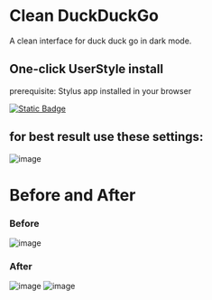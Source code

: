 # Clean DuckDuckGo
A clean interface for duck duck go in dark mode.


## One-click UserStyle install

prerequisite: Stylus app installed in your browser

[![Static Badge](https://img.shields.io/badge/Install-Userstyle?style=flat&label=Install%20Directly%20with%20Stylus)](https://github.com/revoconner/duckduckgo-clean/raw/refs/heads/main/duckduckgo.user.css)

## for best result use these settings:
![image](https://github.com/user-attachments/assets/d3213f6b-b85b-4408-80e9-7df5cd15e9e0)


# Before and After
### Before
![image](https://github.com/user-attachments/assets/032a821d-b6cb-4e6f-b683-6cf1aaed66db)


### After
![image](https://github.com/user-attachments/assets/1d80d9df-6422-41cd-a77b-6acf61579fec)
![image](https://github.com/user-attachments/assets/2e53cef0-9ba6-4842-9177-78d88a7a4f60)

